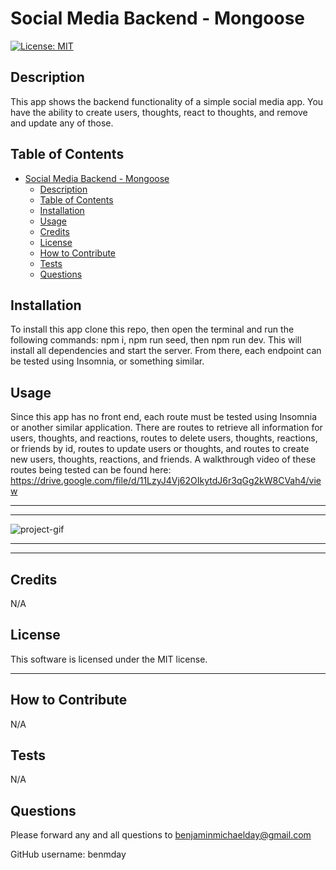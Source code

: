 # Social Media Backend - Mongoose

  [![License: MIT](https://img.shields.io/badge/License-MIT-yellow.svg)](https://opensource.org/licenses/MIT)

## Description
  
  This app shows the backend functionality of a simple social media app. You have the ability to create users, thoughts, react to thoughts, and remove and update any of those. 
  
  
## Table of Contents
  
- [Social Media Backend - Mongoose](#social-media-backend---mongoose)
  - [Description](#description)
  - [Table of Contents](#table-of-contents)
  - [Installation](#installation)
  - [Usage](#usage)
  - [Credits](#credits)
  - [License](#license)
  - [How to Contribute](#how-to-contribute)
  - [Tests](#tests)
  - [Questions](#questions)
  
  
## Installation
  
  To install this app clone this repo, then open the terminal and run the following commands: npm i, npm run seed, then npm run dev. This will install all dependencies and start the server. From there, each endpoint can be tested using Insomnia, or something similar.
  
  
## Usage
  
  Since this app has no front end, each route must be tested using Insomnia or another similar application. There are routes to retrieve all information for users, thoughts, and reactions, routes to delete users, thoughts, reactions, or friends by id, routes to update users or thoughts, and routes to create new users, thoughts, reactions, and friends. A walkthrough video of these routes being tested can be found here: https://drive.google.com/file/d/11LzyJ4Vj62OIkytdJ6r3qGg2kW8CVah4/view

---
---

  ![project-gif](Assets/Social-Media-Backend-Mongoose.gif)

---
---

  
## Credits
  
  N/A
  
  
## License
  
  This software is licensed under the MIT license.
  
  ---
  
  
## How to Contribute
  
  N/A
  
  
## Tests
  
  N/A
  
  
## Questions
  
  Please forward any and all questions to benjaminmichaelday@gmail.com
  
  GitHub username: benmday